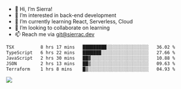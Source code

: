 - 👋 Hi, I’m Sierra!
- 👀 I’m interested in back-end development
- 🌱 I’m currently learning React, Serverless, Cloud
- 💞️ I’m looking to collaborate on learning
- 📫 Reach me via git@sierrac.dev

<!--START_SECTION:waka-->

```txt
TSX          8 hrs 17 mins   █████████░░░░░░░░░░░░░░░░   36.02 %
TypeScript   6 hrs 22 mins   ███████░░░░░░░░░░░░░░░░░░   27.66 %
JavaScript   2 hrs 30 mins   ██▓░░░░░░░░░░░░░░░░░░░░░░   10.88 %
JSON         2 hrs 13 mins   ██▒░░░░░░░░░░░░░░░░░░░░░░   09.63 %
Terraform    1 hrs 8 mins    █▒░░░░░░░░░░░░░░░░░░░░░░░   04.93 %
```

<!--END_SECTION:waka-->


![](https://hit.yhype.me/github/profile?user_id=7351311)
